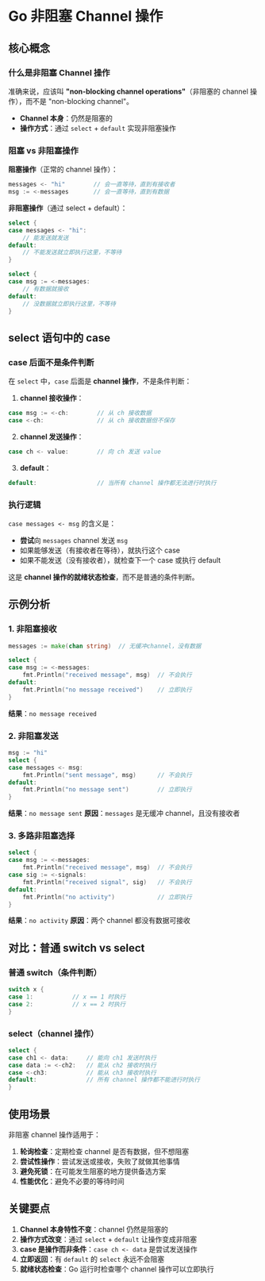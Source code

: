 # Go 非阻塞 Channel 操作

## 核心概念

### 什么是非阻塞 Channel 操作

准确来说，应该叫 **"non-blocking channel operations"**（非阻塞的 channel 操作），而不是 "non-blocking channel"。

- **Channel 本身**：仍然是阻塞的
- **操作方式**：通过 `select` + `default` 实现非阻塞操作

### 阻塞 vs 非阻塞操作

**阻塞操作**（正常的 channel 操作）：
```go
messages <- "hi"        // 会一直等待，直到有接收者
msg := <-messages       // 会一直等待，直到有数据
```

**非阻塞操作**（通过 select + default）：
```go
select {
case messages <- "hi":
    // 能发送就发送
default:
    // 不能发送就立即执行这里，不等待
}

select {
case msg := <-messages:
    // 有数据就接收
default:
    // 没数据就立即执行这里，不等待
}
```

## select 语句中的 case

### case 后面不是条件判断

在 `select` 中，`case` 后面是 **channel 操作**，不是条件判断：

1. **channel 接收操作**：
```go
case msg := <-ch:        // 从 ch 接收数据
case <-ch:               // 从 ch 接收数据但不保存
```

2. **channel 发送操作**：
```go
case ch <- value:        // 向 ch 发送 value
```

3. **default**：
```go
default:                 // 当所有 channel 操作都无法进行时执行
```

### 执行逻辑

`case messages <- msg` 的含义是：
- **尝试**向 `messages` channel 发送 `msg`
- 如果能够发送（有接收者在等待），就执行这个 case
- 如果不能发送（没有接收者），就检查下一个 case 或执行 default

这是 **channel 操作的就绪状态检查**，而不是普通的条件判断。

## 示例分析

### 1. 非阻塞接收

```go
messages := make(chan string)  // 无缓冲channel，没有数据

select {
case msg := <-messages:
    fmt.Println("received message", msg)  // 不会执行
default:
    fmt.Println("no message received")    // 立即执行
}
```

**结果**：`no message received`

### 2. 非阻塞发送

```go
msg := "hi"
select {
case messages <- msg:
    fmt.Println("sent message", msg)      // 不会执行
default:
    fmt.Println("no message sent")        // 立即执行
}
```

**结果**：`no message sent`
**原因**：`messages` 是无缓冲 channel，且没有接收者

### 3. 多路非阻塞选择

```go
select {
case msg := <-messages:
    fmt.Println("received message", msg)  // 不会执行
case sig := <-signals:
    fmt.Println("received signal", sig)   // 不会执行
default:
    fmt.Println("no activity")            // 立即执行
}
```

**结果**：`no activity`
**原因**：两个 channel 都没有数据可接收

## 对比：普通 switch vs select

### 普通 switch（条件判断）

```go
switch x {
case 1:           // x == 1 时执行
case 2:           // x == 2 时执行
}
```

### select（channel 操作）

```go
select {
case ch1 <- data:     // 能向 ch1 发送时执行
case data := <-ch2:   // 能从 ch2 接收时执行
case <-ch3:           // 能从 ch3 接收时执行
default:              // 所有 channel 操作都不能进行时执行
}
```

## 使用场景

非阻塞 channel 操作适用于：

1. **轮询检查**：定期检查 channel 是否有数据，但不想阻塞
2. **尝试性操作**：尝试发送或接收，失败了就做其他事情
3. **避免死锁**：在可能发生阻塞的地方提供备选方案
4. **性能优化**：避免不必要的等待时间

## 关键要点

1. **Channel 本身特性不变**：channel 仍然是阻塞的
2. **操作方式改变**：通过 `select` + `default` 让操作变成非阻塞
3. **case 是操作而非条件**：`case ch <- data` 是尝试发送操作
4. **立即返回**：有 `default` 的 `select` 永远不会阻塞
5. **就绪状态检查**：Go 运行时检查哪个 channel 操作可以立即执行 
